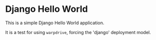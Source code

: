 # Django Hello World

This is a simple Django Hello World application.

It is a test for using ``warpdrive``, forcing the 'django' deployment model.
